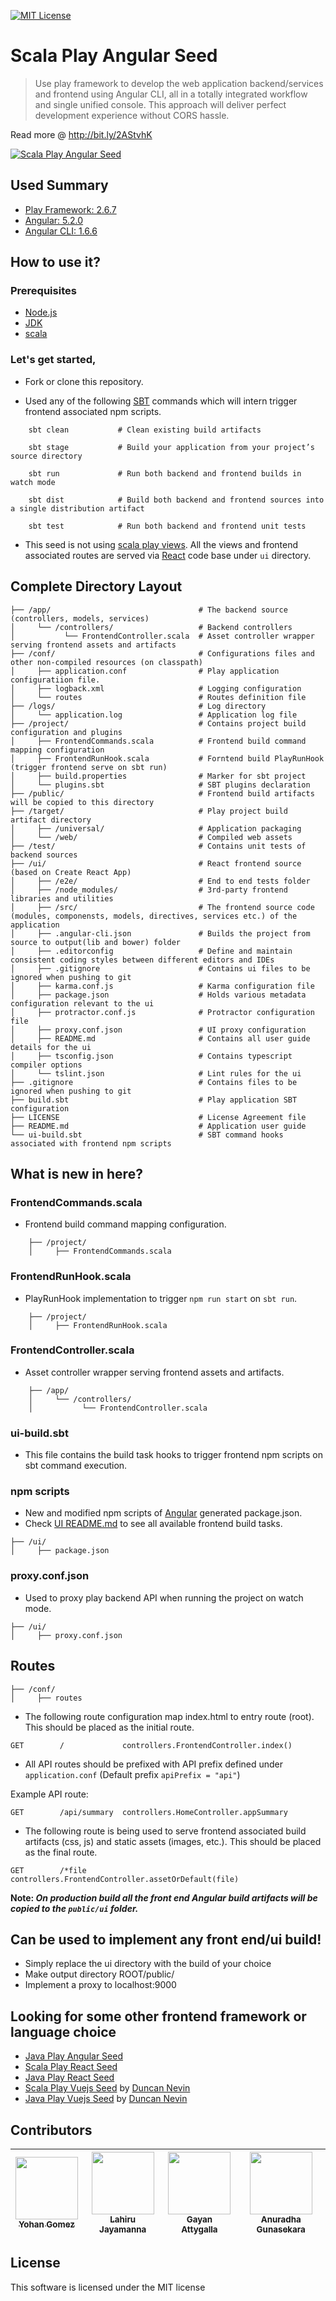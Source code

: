 [![MIT License][license-badge]][LICENSE]

# Scala Play Angular Seed

> Use play framework to develop the web application backend/services and frontend using Angular CLI, all in a totally integrated workflow and single unified console. This approach will deliver perfect development experience without CORS hassle. 

Read more @ http://bit.ly/2AStvhK

[![Scala Play Angular Seed](https://github.com/yohangz/scala-play-angular-seed/blob/master/angular.png)](http://bit.ly/2AStvhK)

## Used Summary

* [Play Framework: 2.6.7](https://www.playframework.com/documentation/2.6.x/Home)
* [Angular: 5.2.0](https://angular.io/)
* [Angular CLI: 1.6.6](https://cli.angular.io/)

## How to use it?

### Prerequisites

* [Node.js](https://nodejs.org/)
* [JDK](http://www.oracle.com/technetwork/java/javase/downloads/index.html)
* [scala](https://www.scala-lang.org/download/)

### Let's get started,

* Fork or clone this repository.

* Used any of the following [SBT](http://www.scala-sbt.org/) commands which will intern trigger frontend associated npm scripts.

```
    sbt clean           # Clean existing build artifacts

    sbt stage           # Build your application from your project’s source directory

    sbt run             # Run both backend and frontend builds in watch mode

    sbt dist            # Build both backend and frontend sources into a single distribution artifact

    sbt test            # Run both backend and frontend unit tests
```

* This seed is not using [scala play views](https://www.playframework.com/documentation/2.6.x/ScalaTemplates). All the views and frontend associated routes are served via [React](https://reactjs.org/) code base under `ui` directory.

## Complete Directory Layout

```
├── /app/                                 # The backend source (controllers, models, services)
│     └── /controllers/                   # Backend controllers
│           └── FrontendController.scala  # Asset controller wrapper serving frontend assets and artifacts
├── /conf/                                # Configurations files and other non-compiled resources (on classpath)
│     ├── application.conf                # Play application configuratiion file.
│     ├── logback.xml                     # Logging configuration
│     └── routes                          # Routes definition file
├── /logs/                                # Log directory
│     └── application.log                 # Application log file
├── /project/                             # Contains project build configuration and plugins
│     ├── FrontendCommands.scala          # Frontend build command mapping configuration
│     ├── FrontendRunHook.scala           # Forntend build PlayRunHook (trigger frontend serve on sbt run)
│     ├── build.properties                # Marker for sbt project
│     └── plugins.sbt                     # SBT plugins declaration
├── /public/                              # Frontend build artifacts will be copied to this directory
├── /target/                              # Play project build artifact directory
│     ├── /universal/                     # Application packaging
│     └── /web/                           # Compiled web assets
├── /test/                                # Contains unit tests of backend sources
├── /ui/                                  # React frontend source (based on Create React App)
│     ├── /e2e/                           # End to end tests folder
│     ├── /node_modules/                  # 3rd-party frontend libraries and utilities
│     ├── /src/                           # The frontend source code (modules, componensts, models, directives, services etc.) of the application
│     ├── .angular-cli.json               # Builds the project from source to output(lib and bower) folder
│     ├── .editorconfig                   # Define and maintain consistent coding styles between different editors and IDEs
│     ├── .gitignore                      # Contains ui files to be ignored when pushing to git
│     ├── karma.conf.js                   # Karma configuration file
│     ├── package.json                    # Holds various metadata configuration relevant to the ui
│     ├── protractor.conf.js              # Protractor configuration file
│     ├── proxy.conf.json                 # UI proxy configuration
│     ├── README.md                       # Contains all user guide details for the ui
│     ├── tsconfig.json                   # Contains typescript compiler options
│     └── tslint.json                     # Lint rules for the ui
├── .gitignore                            # Contains files to be ignored when pushing to git
├── build.sbt                             # Play application SBT configuration
├── LICENSE                               # License Agreement file
├── README.md                             # Application user guide
└── ui-build.sbt                          # SBT command hooks associated with frontend npm scripts 
```

## What is new in here?

### FrontendCommands.scala

* Frontend build command mapping configuration.

```
    ├── /project/
    │     ├── FrontendCommands.scala
```


### FrontendRunHook.scala

* PlayRunHook implementation to trigger ``npm run start`` on ``sbt run``.

```
    ├── /project/
    │     ├── FrontendRunHook.scala
```

### FrontendController.scala

* Asset controller wrapper serving frontend assets and artifacts.

```
    ├── /app/                                 
    │     └── /controllers/                   
    │           └── FrontendController.scala
```

### ui-build.sbt

* This file contains the build task hooks to trigger frontend npm scripts on sbt command execution.

### npm scripts

* New and modified npm scripts of [Angular](https://angular.io/) generated package.json.
* Check [UI README.md](./ui/README.md) to see all available frontend build tasks.

```
├── /ui/
│     ├── package.json
```

### proxy.conf.json

* Used to proxy play backend API when running the project on watch mode.

```
├── /ui/
│     ├── proxy.conf.json
```

## Routes

```
├── /conf/      
│     ├── routes
```

* The following route configuration map index.html to entry route (root). This should be placed as the initial route.

```
GET        /             controllers.FrontendController.index()
```

* All API routes should be prefixed with API prefix defined under ``application.conf`` (Default prefix ``apiPrefix = "api"``) 

Example API route:

```
GET        /api/summary  controllers.HomeController.appSummary
```

* The following route is being used to serve frontend associated build artifacts (css, js) and static assets (images, etc.). This should be placed as the final route.

```
GET        /*file        controllers.FrontendController.assetOrDefault(file)
```

**Note: _On production build all the front end Angular build artifacts will be copied to the `public/ui` folder._**

## Can be used to implement any front end/ui build!

* Simply replace the ui directory with the build of your choice
* Make output directory ROOT/public/
* Implement a proxy to localhost:9000

## Looking for some other frontend framework or language choice

* [Java Play Angular Seed](https://github.com/yohangz/java-play-angular-seed)
* [Scala Play React Seed](https://github.com/yohangz/scala-play-react-seed)
* [Java Play React Seed](https://github.com/yohangz/java-play-react-seed)
* [Scala Play Vuejs Seed](https://github.com/duncannevin/scala-play-vue-seed) by [Duncan Nevin](https://github.com/duncannevin)
* [Java Play Vuejs Seed](https://github.com/duncannevin/java-play-vue-seed) by [Duncan Nevin](https://github.com/duncannevin)

## Contributors

<!-- ALL-CONTRIBUTORS-LIST:START - Do not remove or modify this section -->
|[<img src="https://avatars2.githubusercontent.com/u/5279079?s=400&v=4" width="100px;"/><br /><sub>Yohan Gomez</sub>][yohan-profile]| [<img src="https://avatars2.githubusercontent.com/u/6312524?s=400&u=efc9267c6f903c379fafaaf7b3b0d9a939474c01&v=4" width="100px;"/><br /><sub>Lahiru Jayamanna</sub>][lahiru-profile]<br />| [<img src="https://avatars0.githubusercontent.com/u/3881403?s=400&v=4" width="100px;"/><br /><sub>Gayan Attygalla</sub>](https://github.com/Arty26)| [<img src="https://avatars0.githubusercontent.com/u/24251976?s=400&v=4" width="100px;"/><br /><sub>Anuradha Gunasekara</sub>][anuradha-profile]|
| :---: | :---: | :---: | :---: |
<!-- ALL-CONTRIBUTORS-LIST:END -->

## License

This software is licensed under the MIT license

[license-badge]: http://img.shields.io/badge/license-MIT-blue.svg?style=flat
[license]: https://github.com/yohangz/scala-play-angular-seed/blob/master/LICENSE

[yohan-profile]: https://github.com/yohangz
[lahiru-profile]: https://github.com/lahiruz
[gayan-profile]: https://github.com/Arty26
[anuradha-profile]: https://github.com/sanuradhag
